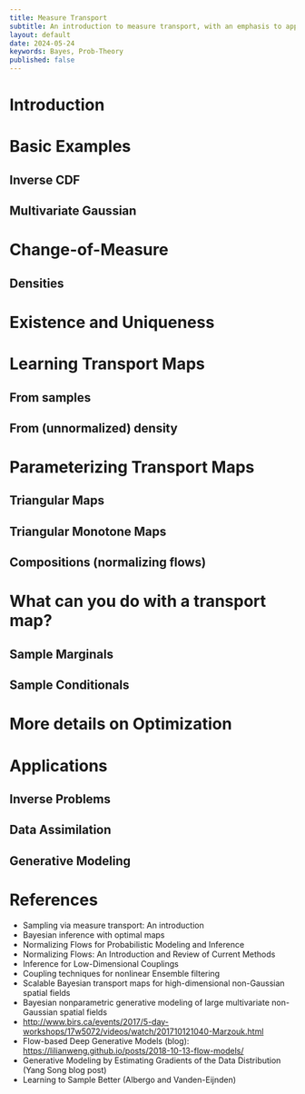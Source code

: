 ```yaml
---
title: Measure Transport
subtitle: An introduction to measure transport, with an emphasis to applications in Bayesian inference and uncertainty quantification.
layout: default
date: 2024-05-24
keywords: Bayes, Prob-Theory
published: false
---
```


# Introduction

# Basic Examples
## Inverse CDF
## Multivariate Gaussian

# Change-of-Measure
## Densities

# Existence and Uniqueness

# Learning Transport Maps
## From samples
## From (unnormalized) density

# Parameterizing Transport Maps
## Triangular Maps
## Triangular Monotone Maps
## Compositions (normalizing flows)

# What can you do with a transport map?
## Sample Marginals
## Sample Conditionals

# More details on Optimization

# Applications
## Inverse Problems
## Data Assimilation
## Generative Modeling

# References
- Sampling via measure transport: An introduction
- Bayesian inference with optimal maps
- Normalizing Flows for Probabilistic Modeling and Inference
- Normalizing Flows: An Introduction and Review of Current Methods
- Inference for Low-Dimensional Couplings
- Coupling techniques for nonlinear Ensemble filtering
- Scalable Bayesian transport maps for high-dimensional non-Gaussian spatial fields
- Bayesian nonparametric generative modeling of large multivariate non-Gaussian spatial fields
- http://www.birs.ca/events/2017/5-day-workshops/17w5072/videos/watch/201710121040-Marzouk.html
- Flow-based Deep Generative Models (blog): https://lilianweng.github.io/posts/2018-10-13-flow-models/
- Generative Modeling by Estimating Gradients of the Data Distribution (Yang Song blog post)
- Learning to Sample Better (Albergo and Vanden-Eijnden)

